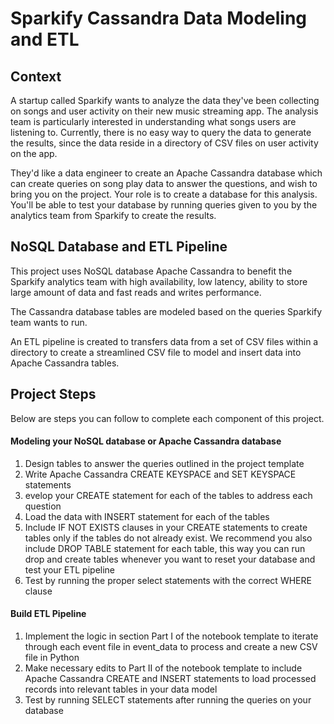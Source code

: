 # Sparkify Cassandra Data Modeling and ETL

## Context
A startup called Sparkify wants to analyze the data they've been collecting on songs and user activity on their new music streaming app. The analysis team is particularly interested in understanding what songs users are listening to. Currently, there is no easy way to query the data to generate the results, since the data reside in a directory of CSV files on user activity on the app.

They'd like a data engineer to create an Apache Cassandra database which can create queries on song play data to answer the questions, and wish to bring you on the project. Your role is to create a database for this analysis. You'll be able to test your database by running queries given to you by the analytics team from Sparkify to create the results.


## NoSQL Database and ETL Pipeline
This project uses NoSQL database Apache Cassandra to benefit the Sparkify analytics team with high availability, low latency, ability to store large amount of data and fast reads and writes performance.

The Cassandra database tables are modeled based on the queries Sparkify team wants to run.

An ETL pipeline is created to transfers data from a set of CSV files within a directory to create a streamlined CSV file to model and insert data into Apache Cassandra tables.


## Project Steps
Below are steps you can follow to complete each component of this project.

#### Modeling your NoSQL database or Apache Cassandra database
1. Design tables to answer the queries outlined in the project template
2. Write Apache Cassandra CREATE KEYSPACE and SET KEYSPACE statements
3. evelop your CREATE statement for each of the tables to address each question
4. Load the data with INSERT statement for each of the tables
5. Include IF NOT EXISTS clauses in your CREATE statements to create tables only if the tables do not already exist. We recommend you also include DROP TABLE statement for each table, this way you can run drop and create tables whenever you want to reset your database and test your ETL pipeline
6. Test by running the proper select statements with the correct WHERE clause

#### Build ETL Pipeline
1. Implement the logic in section Part I of the notebook template to iterate through each event file in event_data to process and create a new CSV file in Python
2. Make necessary edits to Part II of the notebook template to include Apache Cassandra CREATE and INSERT statements to load processed records into relevant tables in your data model
4. Test by running SELECT statements after running the queries on your database
